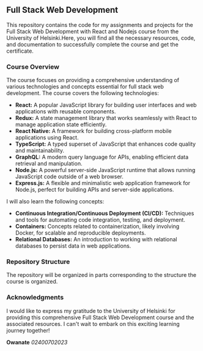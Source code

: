 ## **Full Stack Web Development**

This repository contains the code for my assignments and projects for the Full Stack Web Development with React and Nodejs course from the University of Helsinki.Here, you will find all the necessary resources, code, and documentation to successfully complete the course and get the certificate.

### Course Overview
The course focuses on providing a comprehensive understanding of various technologies and concepts essential for full stack web development. The course covers the following technologies:

- **React:** A popular JavaScript library for building user interfaces and web applications with reusable components.
- **Redux:** A state management library that works seamlessly with React to manage application state efficiently.
- **React Native:** A framework for building cross-platform mobile applications using React.
- **TypeScript:** A typed superset of JavaScript that enhances code quality and maintainability.
- **GraphQL:** A modern query language for APIs, enabling efficient data retrieval and manipulation.
- **Node.js:** A powerful server-side JavaScript runtime that allows running JavaScript code outside of a web browser.
- **Express.js:** A flexible and minimalistic web application framework for Node.js, perfect for building APIs and server-side applications.

I will also learn the following concepts:
- **Continuous Integration/Continuous Deployment (CI/CD):** Techniques and tools for automating code integration, testing, and deployment.
- **Containers:** Concepts related to containerization, likely involving Docker, for scalable and reproducible deployments.
- **Relational Databases:** An introduction to working with relational databases to persist data in web applications.

### Repository Structure
The repository will be organized in parts corresponding to the structure the course is organized.

### Acknowledgments

I would like to express my gratitude to the University of Helsinki for providing this comprehensive Full Stack Web Development course and the associated resources. I can't wait to embark on this exciting learning journey together!

**Owanate** 
*02400702023*
